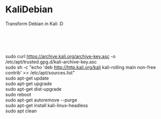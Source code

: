 # KaliDebian
Transform Debian in Kali :D<br><br><br>
<br><br><br>
sudo curl https://archive.kali.org/archive-key.asc -o /etc/apt/trusted.gpg.d/kali-archive-key.asc<br>
sudo sh -c "echo 'deb http://http.kali.org/kali kali-rolling main non-free contrib' >> /etc/apt/sources.list"<br>
sudo apt-get update<br>
sudo apt-get upgrade<br>
sudo apt-get dist-upgrade<br>
sudo reboot<br>
sudo apt-get autoremove --purge<br>
sudo apt-get install kali-linux-headless<br>
sudo apt clean<br>
